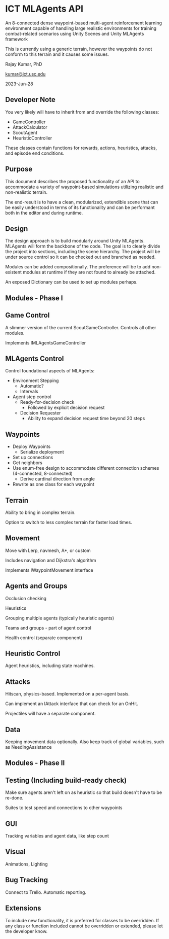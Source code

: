 # ICT MLAgents API
An 8-connected dense waypoint-based multi-agent reinforcement learning environment capable of handling large realistic environments for training combat-related scenarios using Unity Scenes and Unity MLAgents framework

This is currently using a generic terrain, however the waypoints do not conform to this terrain and it causes some issues.

Rajay Kumar, PhD

[kumar@ict.usc.edu](mailto:kumar@ict.usc.edu)

2023-Jun-28

## Developer Note

You very likely will have to inherit from and override the following classes:
- GameController
- AttackCalculator
- ScoutAgent
- HeuristicController

These classes contain functions for rewards, actions, heuristics, attacks, and episode end conditions.

## Purpose

This document describes the proposed functionality of an API to accommodate a variety of waypoint-based simulations utilizing realistic and non-realistic terrain.

The end-result is to have a clean, modularized, extendible scene that can be easily understood in terms of its functionality and can be performant both in the editor and during runtime.

## Design

The design approach is to build modularly around Unity MLAgents. MLAgents will form the backbone of the code. The goal is to clearly divide the project into sections, including the scene hierarchy. The project will be under source control so it can be checked out and branched as needed.

Modules can be added compositionally. The preference will be to add non-existent modules at runtime if they are not found to already be attached.

An exposed Dictionary can be used to set up modules perhaps.

## Modules - Phase I

## Game Control

A slimmer version of the current ScoutGameController. Controls all other modules.

Implements IMLAgentsGameController

## MLAgents Control

Control foundational aspects of MLAgents:

- Environment Stepping
  - Automatic?
  - Intervals
- Agent step control
  - Ready-for-decision check
    - Followed by explicit decision request
  - Decision Requester
    - Ability to expand decision request time beyond 20 steps

## Waypoints

- Deploy Waypoints
  - Serialize deployment
- Set up connections
- Get neighbors
- Use enum-free design to accommodate different connection schemes (4-connected, 8-connected)
  - Derive cardinal direction from angle
- Rewrite as one class for each waypoint

## Terrain

Ability to bring in complex terrain.

Option to switch to less complex terrain for faster load times.

## Movement

Move with Lerp, navmesh, A\*, or custom

Includes navigation and Dijkstra's algorithm

Implements IWaypointMovement interface

## Agents and Groups

Occlusion checking

Heuristics

Grouping multiple agents (typically heuristic agents)

Teams and groups - part of agent control

Health control (separate component)

## Heuristic Control

Agent heuristics, including state machines.

## Attacks

Hitscan, physics-based. Implemented on a per-agent basis.

Can implement an IAttack interface that can check for an OnHit.

Projectiles will have a separate component.

## Data

Keeping movement data optionally. Also keep track of global variables, such as NeedingAssistance

## Modules - Phase II

## Testing (Including build-ready check)

Make sure agents aren't left on as heuristic so that build doesn't have to be re-done.

Suites to test speed and connections to other waypoints

## GUI

Tracking variables and agent data, like step count

## Visual

Animations, Lighting

## Bug Tracking

Connect to Trello. Automatic reporting.

## Extensions

To include new functionality, it is preferred for classes to be overridden. If any class or function included cannot be overridden or extended, please let the developer know.
